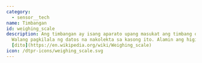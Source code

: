 ```yaml
---
category: 
  - sensor__tech
name: Timbangan
id: weighing_scale
description: Ang timbangan ay isang aparato upang masukat ang timbang o mass.
  Walang pagkilala ng datos na nakolekta sa kasong ito. Alamin ang higit pa
  [dito](https://en.wikipedia.org/wiki/Weighing_scale)
icon: /dtpr-icons/weighing_scale.svg
---
```

